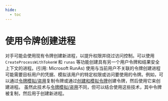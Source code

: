 ```yaml
---
hide:
  - toc
---
```


# 使用令牌创建进程

对手可能会使用现有令牌创建新进程，以提升权限并绕过访问控制。可以使用 <code>CreateProcessWithTokenW</code> 和 <code>runas</code> 等功能创建具有另一个用户令牌和结果安全上下文的进程。(引用: Microsoft RunAs)  使用与当前用户不关联的令牌创建进程可能需要目标用户的凭据、模拟该用户的特定权限或访问要使用的令牌。例如，可以通过[令牌模拟/盗用](https://attack.mitre.org/techniques/T1134/001)复制令牌或通过[创建和模拟令牌](https://attack.mitre.org/techniques/T1134/003)创建令牌，然后使用它来创建进程。  虽然此技术与[令牌模拟/盗用](https://attack.mitre.org/techniques/T1134/001)不同，但可以结合使用这些技术，其中令牌被复制，然后用于创建新进程。
